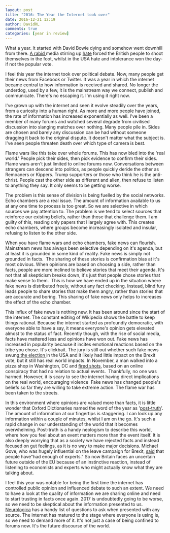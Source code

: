 ```yaml
---  
layout: post  
title: "2016: The Year the Internet took over"  
date: 2016-12-21 12:19  
author: DavidRL  
comments: true  
categories: [year in review]  
---  
```

What a year. It started with David Bowie dying and somehow went downhill from there. <a href="http://davidralphlewis.co.uk/politics/brexit-and-the-story-we-have-been-told/">A rabid </a>media stirring up <a href="http://davidralphlewis.co.uk/politics/with-us-or-against-us-brexit-and-the-daily-mail/">hate</a> forced the British people to shoot themselves in the foot, whilst in the USA hate and intolerance won the day- if not the popular vote.  

I feel this year the internet took over political debate. Now, many people get their news from Facebook or Twitter. It was a year in which the internet became central to how information is received and shared. No longer the underdog, used by a few, it is the mainstream way we connect, publish and communicate. There's no escaping it. I'm using it right now.  
<!--more-->  

I've grown up with the internet and seen it evolve steadily over the years, from a curiosity into a human right. As more and more people have joined, the rate of information has increased exponentially as well. I've been a member of many forums and watched several degrade from civilised discussion into slanging matches over nothing. Many people pile in. Sides are chosen and barely any discussion can be had without someone dragging it back to the original dispute. It doesn't matter what the subject is. I've seen people threaten death over which type of camera is best.  

Flame wars like this take over whole forums. This has now bled into the 'real world.' People pick their sides, then pick evidence to confirm their sides. Flame wars aren't just limited to online forums now. Conversations between strangers can descend into politics, as people quickly deride the other as Remoaners or Kippers. Trump supporters or those who think he is the anti-christ. People cast the other side as different and alien, then refuse to listen to anything they say. It only seems to be getting worse.  

The problem is this sense of division is being fuelled by the social networks. Echo chambers are a real issue. The amount of information available to us at any one time to process is too great. So we are selective in which sources we pay attention to. The problem is we tend to select sources that reinforce our existing beliefs, rather than those that challenge them. I am guilty of this, reading only papers that I largely agree with. This creates echo chambers, where groups become increasingly isolated and insular, refusing to listen to the other side.  

When you have flame wars and echo chambers, fake news can flourish. Mainstream news has always been selective depending on it's agenda, but at least it is grounded in some kind of reality. Fake news is simply not grounded in facts.  The sharing of these stories is confirmation bias at it's most obvious. When opinions are based on choosing a side, rather than facts, people are more inclined to believe stories that meet their agenda. It's not that all skepticism breaks down, it's just that people chose stories that make sense to them.  This is how we have ended up in the situation where fake news is distributed freely, without any fact checking. Instead, blind fury leads people to share stories that make them angry, rather than stories that are accurate and boring. This sharing of fake news only helps to increases the effect of the echo chamber.  

This influx of fake news is nothing new. It has been around since the start of the internet. The constant editing of Wikipedia shows the battle to keep things rational. Because the internet started as profoundly democratic, with everyone able to have a say, it means everyone's opinion gets elevated almost to the status of fact. Recently though, with the rise of social media, facts have mattered less and opinions have won out. Fake news has increased in popularity because it incites emotional reactions based on the tribe you chose. It's clickbait. The jury is still out whether such fake news swung<a href="http://www.cnbc.com/2016/12/08/sheryl-sandberg-on-facebook-and-fake-news-we-dont-think-it-swayed-the-election.html"> the election </a>in the USA and it likely had little impact on the Brexit vote, but it still has real world impacts. In November, a man walked into a pizza shop in Washington, DC and <a href="http://www.vox.com/policy-and-politics/2016/12/5/13842258/pizzagate-comet-ping-pong-fake-news">fired shots</a>, based on an online conspiracy that had no relation to actual events.  Thankfully, no one was harmed. However, it is scary to see the internet having direct implications on the real world, encouraging violence  Fake news has changed people's beliefs so far they are willing to take extreme action. The flame war has been taken to the streets.  

In this environment where opinions are valued more than facts, it is little wonder that Oxford Dictionaries named the word of the year as '<a href="https://en.oxforddictionaries.com/word-of-the-year/word-of-the-year-2016">post-truth</a>'. The amount of information at our fingertips is staggering. I can look up any information within a couple of minutes, whilst I am on the go. It's such a rapid change in our understanding of the world that it becomes overwhelming. Post-truth is a handy neologism to describe this world, where how you feel about an event matters more than the event itself. It is also deeply worrying that as a society we have rejected facts and instead focused on gut feelings, as it is no way to make major decisions. Michael Gove, who was hugely influential on the leave campaign for Brexit, <a href="http://www.huffingtonpost.co.uk/entry/michael-gove-experts-economists-andrew-marr-obr-ifs-nigel-farage_uk_583abe45e4b0207d19184080">said</a> that people have"had enough of experts." So now Britain faces an uncertain future outside of the EU because of an instinctive reaction, instead of listening to economists and experts who might actually know what they are talking about.  

I feel this year was notable for being the first time the internet has controlled public opinion and influenced debate to such an extent. We need to have a look at the quality of information we are sharing online and need to start trusting in facts once again. 2017 is undoubtedly going to be worse, so we need to be skeptical about the information presented to us. <a href="http://theness.com/neurologicablog/index.php/skeptical-questions-everyone-should-ask/">Neurologica</a> has a handy list of questions to ask when presented with any source. The internet has matured to the stage where everyone is using is, so we need to demand more of it. It's not just a case of being confined to forums now. It's the future discourse of the world.  
